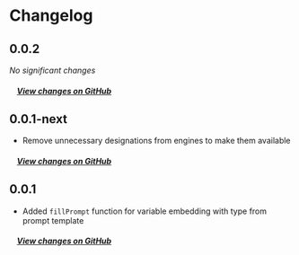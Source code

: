 # Changelog

## 0.0.2

*No significant changes*

##### &nbsp;&nbsp;&nbsp;&nbsp;[View changes on GitHub](https://github.com/d-kimuson/type-safe-prompt/compare/0.0.1...0.0.1-next)

## 0.0.1-next

- Remove unnecessary designations from engines to make them available

##### &nbsp;&nbsp;&nbsp;&nbsp;[View changes on GitHub](https://github.com/d-kimuson/type-safe-prompt/compare/0.0.1...main)

## 0.0.1

- Added `fillPrompt` function for variable embedding with type from prompt template

##### &nbsp;&nbsp;&nbsp;&nbsp;[View changes on GitHub](https://github.com/d-kimuson/type-safe-prompt/compare/f46c58e64fe6ae4fbe23c98869c07697237e85aa...main)
